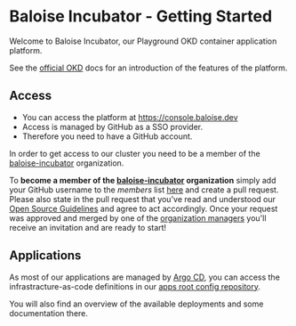 # Baloise Incubator - Getting Started

Welcome to Baloise Incubator, our Playground OKD container application platform.

See the [official OKD](https://www.okd.io/) docs for an introduction of the features of the platform.

## Access 
 - You can access the platform at https://console.baloise.dev
 - Access is managed by GitHub as a SSO provider.
 - Therefore you need to have a GitHub account.

In order to get access to our cluster you need to be a member of the [baloise-incubator](https://github.com/baloise-incubator) organization.

To **become a member of the [baloise-incubator](https://github.com/baloise-incubator) organization** simply add your GitHub username to the *members* list [here](https://github.com/baloise-incubator/org/edit/master/config.yaml) and create a pull request. Please also state in the pull request that you've read and understood our [Open Source Guidelines](https://baloise.github.io/open-source/docs/arc42/) and agree to act accordingly. Once your request was approved and merged by one of the [organization managers](https://github.com/orgs/baloise-incubator/teams/organization-managers) you'll receive an invitation and are ready to start!

## Applications

As most of our applications are managed by [Argo CD](https://argoproj.github.io/argo-cd/), 
you can access the infrastracture-as-code definitions in our [apps root config repository](https://github.com/baloise-incubator/apps-root-config).

You will also find an overview of the available deployments and some documentation there. 
